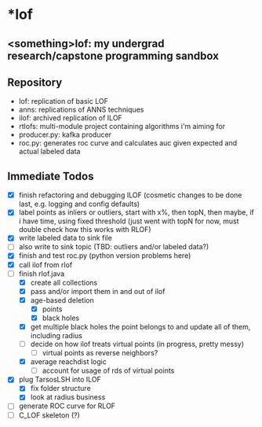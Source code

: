 # \*lof
\<something\>lof: my undergrad research/capstone programming sandbox
----------------
## Repository
- lof: replication of basic LOF
- anns: replications of ANNS techniques
- ilof: archived replication of ILOF
- rtlofs: multi-module project containing algorithms i'm aiming for
- producer.py: kafka producer
- roc.py: generates roc curve and calculates auc given expected and actual labeled data

## Immediate Todos

- [x] finish refactoring and debugging ILOF (cosmetic changes to be done last, e.g. logging and config defaults)
- [x] label points as inliers or outliers, start with x%, then topN, then maybe, if i have time, using fixed threshold
(just went with topN for now, must double check how this works with RLOF)
- [x] write labeled data to sink file
- [ ] also write to sink topic (TBD: outliers and/or labeled data?)
- [x] finish and test roc.py (python version problems here)
- [x] call ilof from rlof
- [ ] finish rlof.java
    - [x] create all collections
    - [x] pass and/or import them in and out of ilof
    - [x] age-based deletion
        - [x] points
        - [x] black holes
    - [x] get multiple black holes the point belongs to and update all of them, including radius
    - [ ] decide on how ilof treats virtual points (in progress, pretty messy)
        - [ ] virtual points as reverse neighbors?
    - [x] average reachdist logic
        - [ ] account for usage of rds of virtual points
- [x] plug TarsosLSH into ILOF
    - [x] fix folder structure
    - [x] look at radius business
- [ ] generate ROC curve for RLOF
- [ ] C_LOF skeleton (?)